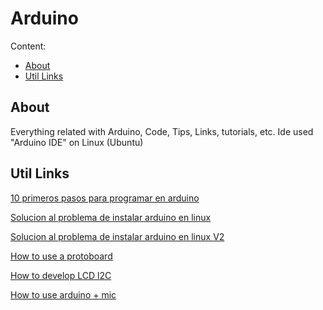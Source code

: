 # Arduino

Content:

- [About](#about)
- [Util Links](#util-links)

## About

Everything related with Arduino, Code, Tips, Links, tutorials, etc.
Ide used "Arduino IDE" on Linux (Ubuntu)

## Util Links

[10 primeros pasos para programar en arduino](https://www.youtube.com/watch?v=DbOxS5TpYAI&ab_channel=GuillermoMarotodise%C3%B1oyfabricaci%C3%B3ndeproductos)

[Solucion al problema de instalar arduino en linux](https://www.youtube.com/watch?v=yNYDL04OL0c&ab_channel=CatyKanal)

[Solucion al problema de instalar arduino en linux V2](https://forum.arduino.cc/index.php?topic=505382.0)

[How to use a protoboard](https://www.youtube.com/watch?v=ulsv7uxDZoc&list=PLZLZ7vlWlts0l0UPJkXeqCaxYbz2NXw90&ab_channel=vtenlinea)

[How to develop LCD l2C](https://www.youtube.com/watch?v=EAeuxjtkumM&ab_channel=AymaanRahman)

[How to use arduino + mic](https://www.youtube.com/watch?v=RwHGioglbk8&t=4s&ab_channel=K%26Rproject)
